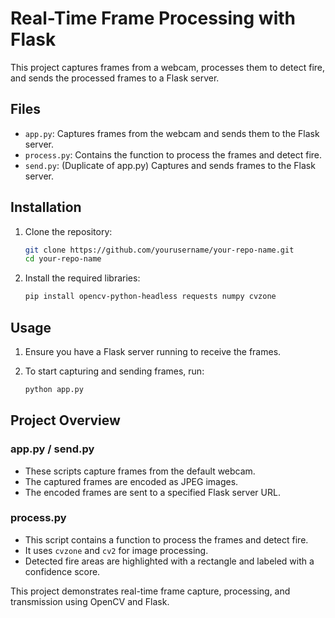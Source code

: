 # Real-Time Frame Processing with Flask

This project captures frames from a webcam, processes them to detect fire, and sends the processed frames to a Flask server.

## Files

- `app.py`: Captures frames from the webcam and sends them to the Flask server.
- `process.py`: Contains the function to process the frames and detect fire.
- `send.py`: (Duplicate of app.py) Captures and sends frames to the Flask server.

## Installation

1. Clone the repository:
    ```bash
    git clone https://github.com/yourusername/your-repo-name.git
    cd your-repo-name
    ```

2. Install the required libraries:
    ```bash
    pip install opencv-python-headless requests numpy cvzone
    ```

## Usage

1. Ensure you have a Flask server running to receive the frames.

2. To start capturing and sending frames, run:
    ```bash
    python app.py
    ```

## Project Overview

### app.py / send.py

- These scripts capture frames from the default webcam.
- The captured frames are encoded as JPEG images.
- The encoded frames are sent to a specified Flask server URL.

### process.py

- This script contains a function to process the frames and detect fire.
- It uses `cvzone` and `cv2` for image processing.
- Detected fire areas are highlighted with a rectangle and labeled with a confidence score.

This project demonstrates real-time frame capture, processing, and transmission using OpenCV and Flask.
